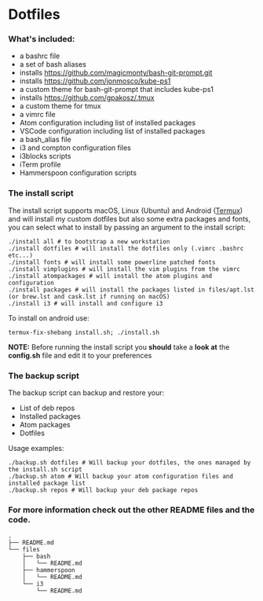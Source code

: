 # Dotfiles

### What's included:
- a bashrc file
- a set of bash aliases
- installs https://github.com/magicmonty/bash-git-prompt.git
- installs https://github.com/jonmosco/kube-ps1
- a custom theme for bash-git-prompt that includes kube-ps1
- installs https://github.com/gpakosz/.tmux
- a custom theme for tmux
- a vimrc file
- Atom configuration including list of installed packages
- VSCode configuration including list of installed packages
- a bash_alias file
- i3 and compton configuration files
- i3blocks scripts
- iTerm profile
- Hammerspoon configuration scripts

### The install script
The install script supports macOS, Linux (Ubuntu) and Android ([Termux](https://termux.com)) and will install my custom dotfiles but also some extra packages and fonts, you can select what to install by passing an argument to the install script:
```
./install all # to bootstrap a new workstation
./install dotfiles # will install the dotfiles only (.vimrc .bashrc etc...)
./install fonts # will install some powerline patched fonts
./install vimplugins # will install the vim plugins from the vimrc
./install atompackages # will install the atom plugins and configuration
./install packages # will install the packages listed in files/apt.lst (or brew.lst and cask.lst if running on macOS)
./install i3 # will install and configure i3
```

To install on android use:
```
termux-fix-shebang install.sh; ./install.sh
```

**NOTE:** Before running the install script you **should** take a **look at** the **config.sh** file and edit it to your preferences

### The backup script
The backup script can backup and restore your:
- List of deb repos
- Installed packages
- Atom packages
- Dotfiles

Usage examples:
```
./backup.sh dotfiles # Will backup your dotfiles, the ones managed by the install.sh script
./backup.sh atom # Will backup your atom configuration files and installed package list
./backup.sh repos # Will backup your deb package repos
```

### For more information check out the other README files and the code.
```
.
├── README.md
└── files
    ├── bash
    │   └── README.md
    ├── hammerspoon
    │   └── README.md
    └── i3
        └── README.md
```
